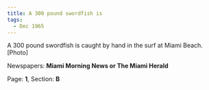 ```yaml
---  
title: A 300 pound swordfish is  
tags:  
  - Dec 1965  
---  
```

  
A 300 pound swordfish is caught by hand in the surf at Miami Beach. [Photo]  
  
Newspapers: **Miami Morning News or The Miami Herald**  
  
Page: **1**, Section: **B** 

